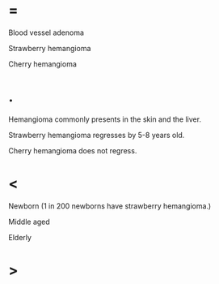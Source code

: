 # =

Blood vessel adenoma

Strawberry hemangioma

Cherry hemangioma

# .

Hemangioma commonly presents in the skin and the liver.

Strawberry hemangioma regresses by 5-8 years old.

Cherry hemangioma does not regress.

# <

Newborn (1 in 200 newborns have strawberry hemangioma.)

Middle aged

Elderly

# >
